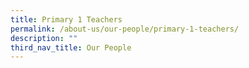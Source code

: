 ```yaml
---
title: Primary 1 Teachers
permalink: /about-us/our-people/primary-1-teachers/
description: ""
third_nav_title: Our People
---
```

